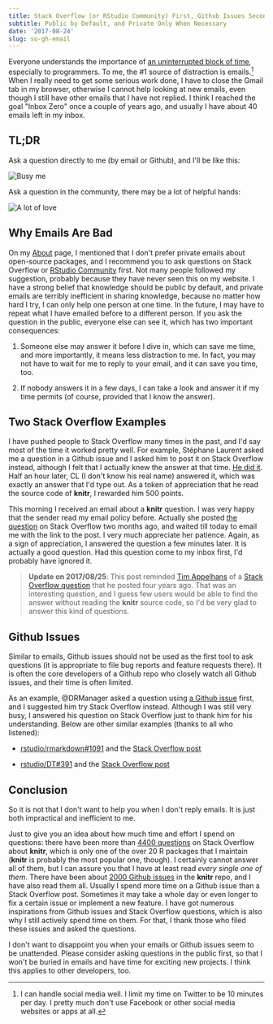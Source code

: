 ```yaml
---
title: Stack Overflow (or RStudio Community) First, Github Issues Second, and Emails Last
subtitle: Public by Default, and Private Only When Necessary
date: '2017-08-24'
slug: so-gh-email
---
```


Everyone understands the importance of [an uninterrupted block of time](http://heeris.id.au/2013/this-is-why-you-shouldnt-interrupt-a-programmer/), especially to programmers. To me, the #1 source of distraction is emails.[^1] When I really need to get some serious work done, I have to close the Gmail tab in my browser, otherwise I cannot help looking at new emails, even though I still have other emails that I have not replied. I think I reached the goal "Inbox Zero" once a couple of years ago, and usually I have about 40 emails left in my inbox.

## TL;DR

Ask a question directly to me (by email or Github), and I'll be like this:

![Busy me](https://slides.yihui.org/gif/repeat-smoke.gif)

Ask a question in the community, there may be a lot of helpful hands:

![A lot of love](https://slides.yihui.org/gif/cat-hands.gif)

## Why Emails Are Bad

On my [About](/en/about/) page, I mentioned that I don't prefer private emails about open-source packages, and I recommend you to ask questions on Stack Overflow or [RStudio Community](https://community.rstudio.com) first. Not many people followed my suggestion, probably because they have never seen this on my website. I have a strong belief that knowledge should be public by default, and private emails are terribly inefficient in sharing knowledge, because no matter how hard I try, I can only help one person at one time. In the future, I may have to repeat what I have emailed before to a different person. If you ask the question in the public, everyone else can see it, which has two important consequences:

1. Someone else may answer it before I dive in, which can save me time, and more importantly, it means less distraction to me. In fact, you may not have to wait for me to reply to your email, and it can save you time, too.

1. If nobody answers it in a few days, I can take a look and answer it if my time permits (of course, provided that I know the answer).

## Two Stack Overflow Examples

I have pushed people to Stack Overflow many times in the past, and I'd say most of the time it worked pretty well. For example, Stéphane Laurent asked me a question in a Github issue and I asked him to post it on Stack Overflow instead, although I felt that I actually knew the answer at that time. [He did it](https://stackoverflow.com/q/45409750/559676). Half an hour later, CL (I don't know his real name) answered it, which was exactly an answer that I'd type out. As a token of appreciation that he read the source code of **knitr**, I rewarded him 500 points.

This morning I received an email about a **knitr** question. I was very happy that the sender read my email policy before. Actually she posted [the question](https://stackoverflow.com/q/44656046/559676) on Stack Overflow two months ago, and waited till today to email me with the link to the post. I very much appreciate her patience. Again, as a sign of appreciation, I answered the question a few minutes later. It is actually a good question. Had this question come to my inbox first, I'd probably have ignored it.

> **Update on 2017/08/25**: This post reminded [Tim Appelhans](https://twitter.com/TimSalabim3/status/900962571024441345) of a [Stack Overflow question](https://stackoverflow.com/q/17502050/559676) that he posted four years ago. That was an interesting question, and I guess few users would be able to find the answer without reading the **knitr** source code, so I'd be very glad to answer this kind of questions.

## Github Issues

Similar to emails, Github issues should not be used as the first tool to ask questions (it is appropriate to file bug reports and feature requests there). It is often the core developers of a Github repo who closely watch all Github issues, and their time is often limited. 

As an example, @DRManager asked a question using [a Github issue](https://github.com/rstudio/bookdown/issues/468) first, and I suggested him try Stack Overflow instead. Although I was still very busy, I answered his question on Stack Overflow just to thank him for his understanding. Below are other similar examples (thanks to all who listened):

- [rstudio/rmarkdown#1091](https://github.com/rstudio/rmarkdown/issues/1091) and the [Stack Overflow post](https://stackoverflow.com/q/46666212/559676)

- [rstudio/DT#391](https://github.com/rstudio/DT/issues/391) and the [Stack Overflow post](https://stackoverflow.com/q/36071460/559676)

## Conclusion

So it is not that I don't want to help you when I don't reply emails. It is just both impractical and inefficient to me.

Just to give you an idea about how much time and effort I spend on questions: there have been more than [4400 questions](https://stackoverflow.com/questions/tagged/knitr) on Stack Overflow about **knitr**, which is only one of the over 20 R packages that I maintain (**knitr** is probably the most popular one, though). I certainly cannot answer all of them, but I can assure you that I have at least read _every single one of them_. There have been about [2000 Github issues](https://github.com/yihui/knitr/issues) in the **knitr** repo, and I have also read them all. Usually I spend more time on a Github issue than a Stack Overflow post. Sometimes it may take a whole day or even longer to fix a certain issue or implement a new feature. I have got numerous inspirations from Github issues and Stack Overflow questions, which is also why I still actively spend time on them. For that, I thank those who filed these issues and asked the questions.

I don't want to disappoint you when your emails or Github issues seem to be unattended. Please consider asking questions in the public first, so that I won't be buried in emails and have time for exciting new projects. I think this applies to other developers, too.

[^1]: I can handle social media well. I limit my time on Twitter to be 10 minutes per day. I pretty much don't use Facebook or other social media websites or apps at all.
